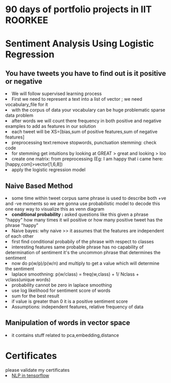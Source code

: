 <h1>90 days of portfolio projects in IIT ROORKEE</h1>
<h1>Sentiment Analysis Using Logistic Regression</h1>
<h2><b>You have tweets you have to find out is it positive or negative</b></h2>
<li>We will follow supervised learning process</li>
<li>First we need to represent a text into a list of vector ; we need vocabulary_file for it</li>
<li>with the corpus of data your vocabulary can be huge problematic sparse data problem</li>
<li>after words we will count there frequency in both positive and negative examples to add as features in our solution</li>
<li>each tweet will be  XS=[bias,sum of positive features,sum of negative features]</li>
<li>preprocessing text:remove stopwords, punctuation  stemming: check code </li>
<li> for stemming get intuitions by looking at GREAT > great and looking > loo </li>
<li> create one matrix: from preprocessing (Eg: I am happy that i came here:[happy,com]>vector[1,6,8])</li>
<li>apply the logistic regression model</li>
<h2>Naive Based Method</h2>
<li>some time within tweet corpus same phrase is used to describe both +ve and -ve moments so we are gonna use probabilistic model to decode this one easy way to visualize this as venn diagram</li>
<li><b>conditional probability :</b> asked questions like this given a phrase "happy" how many times it wil positive or how many positive tweet has the phrase "happy"</li>
<li>Naive bayes: why naive >> it assumes that the features are independent of each other</li>
<li>first find conditional probabily of the phrase with respect to classes</li>
<li> interesting features same probable phrase has no capability of determination of sentiment it's the uncommon phrase that determines the sentiment</li>
<li> now do p(w/p)/p(w/n) and multiply to get a value which will determine the sentiment</li>
<li>laplace smoothning: p(w/class) = freq(w,class) + 1/ Nclass + vclass(unique words)</li>
<li> probability cannot be zero in laplace smoothing</li>
<li>use log likelihood for sentiment score of words</li>
<li>sum for the best result</li>
<li> if value is greater than 0 it is a positive sentiment score</li>
<li>Assumptions: independent features, relative frequency of data</li>
<h2>Manipulation of words in vector space</h2>
<li>it contains stuff related to pca,embedding,distance</li>
<h1>Certificates</h1>
please validate my certificates
<li> <a href="https://www.coursera.org/account/accomplishments/records/MM3FDJPPVZ3Z">NLP in tensorflow</a></li>
